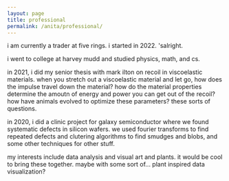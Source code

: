 ```yaml
---
layout: page
title: professional
permalink: /anita/professional/
---
```


i am currently a trader at five rings. i started in 2022. 'salright.

i went to college at harvey mudd and studied physics, math, and cs. 

in 2021, i did my senior thesis with mark ilton on recoil in viscoelastic materials. when you stretch out a viscoelastic material and let go, how does the impulse travel down the material? how do the material properties determine the amoutn of energy and power you can get out of the recoil? how have animals evolved to optimize these parameters? these sorts of questions.

in 2020, i did a clinic project for galaxy semiconductor where we found systematic defects in silicon wafers. we used fourier transforms to find repeated defects and clutering algorithms to find smudges and blobs, and some other techniques for other stuff.

my interests include data analysis and visual art and plants.
it would be cool to bring these together. maybe with some sort of... plant inspired data visualization?

